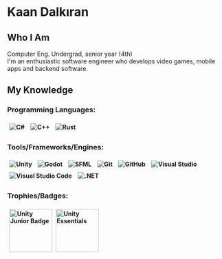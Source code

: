 # Kaan Dalkıran

## Who I Am 
Computer Eng. Undergrad, senior year (4th)<br>
I'm an enthusiastic software engineer who develops video games, mobile apps and backend software.<br>
## My Knowledge
<b>

### Programming Languages:

<p>
    <img alt="C#" src="https://img.shields.io/badge/C%23-512BD4?style=for-the-badge&logo=csharp&logoColor=white" style="margin:5px" />
    <img alt="C++" src="https://img.shields.io/badge/C%2B%2B-00599C?style=for-the-badge&logo=c%2B%2B&logoColor=white" style="margin:5px" />
    <img alt="Rust" src="https://img.shields.io/badge/Rust-000000?style=for-the-badge&logo=rust&logoColor=white" style="margin:5px" />
</p>

### Tools/Frameworks/Engines:

<p>
    <img alt="Unity" src="https://img.shields.io/badge/Unity-000?style=for-the-badge&logo=unity&logoColor=white" style="margin:5px" />
    <img alt="Godot"src="https://img.shields.io/badge/Godot-478CBF?style=for-the-badge&logo=GodotEngine&logoColor=white" style="margin:5px" />
    <img alt="SFML"src="https://img.shields.io/badge/SFML-8CC445?style=for-the-badge&logo=SFML&logoColor=white" style="margin:5px" />
     <img alt="Git" src="https://img.shields.io/badge/GIT-E44C30?style=for-the-badge&logo=git&logoColor=white" style="margin:5px" />
    <img alt="GitHub" src="https://img.shields.io/badge/GitHub-100000?style=for-the-badge&logo=github&logoColor=white" style="margin:5px" />
    <img alt="Visual Studio" src="https://img.shields.io/badge/Visual%20Studio-5C2D91.svg?style=for-the-badge&logo=visual-studio&logoColor=white" style="margin:5px" />
    <img alt="Visual Studio Code" src="https://img.shields.io/badge/VSCode-007ACC.svg?style=for-the-badge&logo=visual-studio&logoColor=white" style="margin:5px" />
     <img alt=".NET" src="https://img.shields.io/badge/.NET-512BD4.svg?style=for-the-badge&logo=.net&logoColor=white" style="margin:5px" />
</p>

### Trophies/Badges:

<p>
     <img alt="Unity Junior Badge" height=100px width=100px src="https://images.credly.com/images/03d1c2f6-6182-49bd-b5af-2ef6d28b5383/image.png" style="margin:5px" />
     <img alt="Unity Essentials" height=100px width=100px src="https://images.credly.com/images/2ebece18-451f-4f69-868a-9b5edac57567/image.png">
</p>
